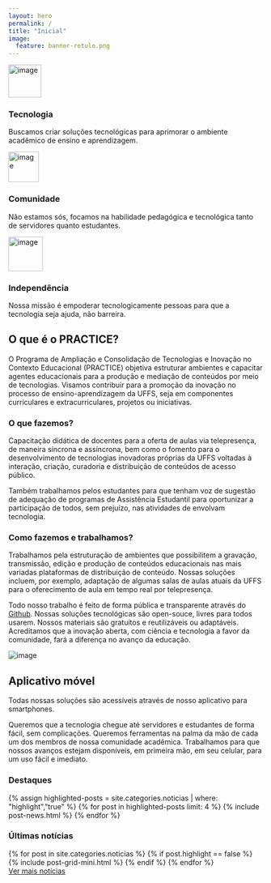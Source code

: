 ```yaml
---
layout: hero
permalink: /
title: "Inicial"
image:
  feature: banner-rotulo.png
---
```


<section class="fdb-block" data-block-type="features" data-id="3" >
  <div class="container">
      <div class="row text-center justify-content-center mt-5">
          <div class="col-12 col-sm-4 col-xl-3 m-md-auto">
              <img alt="image" class="fdb-icon pb-4" width="65"
                  src="/images/icons/brain.png">
              <h3><strong>Tecnologia</strong></h3>
              <p>Buscamos criar soluções tecnológicas para aprimorar o ambiente acadêmico de ensino e aprendizagem.</p>
          </div>
          <div class="col-12 col-sm-4 col-xl-3 m-auto pt-4 pt-sm-0">
              <img alt="image" class="fdb-icon pb-4" width="60"
                  src="/images/icons/group.png">
              <h3><strong>Comunidade</strong></h3>
              <p>Não estamos sós, focamos na habilidade pedagógica e tecnológica tanto de servidores quanto estudantes.</p>
          </div>
          <div class="col-12 col-sm-4 col-xl-3 m-auto pt-4 pt-sm-0">
              <img alt="image" class="fdb-icon pb-4" width="68"
                  src="/images/icons/fist.png">
              <h3><strong>Independência</strong></h3>
              <p>Nossa missão é empoderar tecnologicamente pessoas para que a tecnologia seja ajuda, não barreira.</p>
          </div>
      </div>
  </div>
</section>
<section class="fdb-block" data-block-type="contents" data-id="4" >
  <div class="container">
      <div class="row">
          <div class="col text-left">
              <h2>O que é o PRACTICE?</h2>
              <p>O Programa de Ampliação e Consolidação de Tecnologias e Inovação no Contexto Educacional (PRACTICE) objetiva estruturar ambientes e capacitar agentes educacionais para a produção e mediação de conteúdos por meio de tecnologias. Visamos contribuir para a promoção da inovação no processo de ensino-aprendizagem da UFFS, seja em componentes curriculares e extracurriculares, projetos ou iniciativas.</p>
              <h3>O que fazemos?</h3>
              <p>Capacitação didática de docentes para a oferta de aulas via telepresença, de maneira síncrona e assíncrona, bem como o fomento para o desenvolvimento de tecnologias inovadoras próprias da UFFS voltadas à interação, criação, curadoria e distribuição de conteúdos de acesso público.</p>
              <p>Também trabalhamos pelos estudantes para que tenham voz de sugestão de adequação de programas de Assistência Estudantil para oportunizar a participação de todos, sem prejuízo, nas atividades de envolvam tecnologia.</p>
              <h3>Como fazemos e trabalhamos?</h3>
              <p>Trabalhamos pela estruturação de ambientes que possibilitem a gravação, transmissão, edição e produção de conteúdos educacionais nas mais variadas plataformas de distribuição de conteúdo. Nossas soluções incluem, por exemplo, adaptação de algumas salas de aulas atuais da UFFS para o oferecimento de aula em tempo real por telepresença.</p>
              <p>Todo nosso trabalho é feito de forma pública e transparente através do <a href="https://github.com/practice-uffs" target="_blank">Github</a>. Nossas soluções tecnológicas são open-souce, livres para todos usarem. Nossos materiais são gratuítos e reutilizáveis ou adaptáveis. Acreditamos que a inovação aberta, com ciência e tecnologia a favor da comunidade, fará a diferença no avanço da educação.</p>
          </div>
      </div>
  </div>
</section>
<section class="fdb-block">
  <div class="container">
    <div class="row align-items-center">
      <div class="col-10 col-sm-6 col-md-5 col-lg-4 m-auto pb-5 pb-md-0">
        <img alt="image" class="img-fluid rounded-0" src="https://cdn.jsdelivr.net/gh/froala/design-blocks@master/dist/imgs/draws/iphone-hand.svg">
      </div>
      <div class="col-12 ml-md-auto col-md-7 col-lg-6 pb-5 pb-md-0">
        <h2>Aplicativo móvel</h2>
        <p class="lead">Todas nossas soluções são acessíveis através de nosso aplicativo para smartphones.</p>
        <p>Queremos que a tecnologia chegue até servidores e estudantes de forma fácil, sem complicações. Queremos ferramentas na palma da mão de cada um dos membros de nossa comunidade acadêmica. Trabalhamos para que nossos avanços estejam disponíveis, em primeira mão, em seu celular, para um uso fácil e imediato.</p>
      </div>
    </div>
  </div>
</section>

<section>
  <div class="card breath-top">
    <div class="card-header">
      <h3>Destaques</h3>
    </div>
    <div class="card-body">
      <div class="row justify-content-center">
        <div class="col-12">
          <div class="tiles">
            {% assign highlighted-posts = site.categories.noticias | where: "highlight","true" %}
            {% for post in highlighted-posts limit: 4 %}
              {% include post-news.html %}
            {% endfor %}
          </div><!-- /.tiles -->
        </div>
      </div>
    </div>
  </div>
</section>

<section>
  <div class="card breath-top">
    <div class="card-header">
      <h3>Últimas notícias</h3>
    </div>
    <div class="card-body">
      <div class="row">
        <div class="col-12 text-left">
          {% for post in site.categories.noticias %}
            {% if post.highlight == false %}
              {% include post-grid-mini.html %}
            {% endif %}
          {% endfor %}
        </div>
      </div>
      <div class="row">
        <div class="col-12 text-right">
          <a href="/noticias">Ver mais notícias</a>
        </div>
      </div>
    </div>
  </div>
</section>
